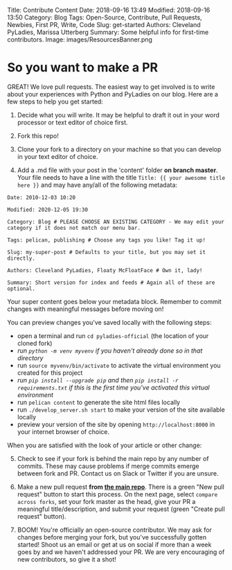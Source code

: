 Title: Contribute Content
Date: 2018-09-16 13:49
Modified: 2018-09-16 13:50
Category: Blog
Tags: Open-Source, Contribute, Pull Requests, Newbies, First PR, Write, Code
Slug: get-started
Authors: Cleveland PyLadies, Marissa Utterberg
Summary: Some helpful info for first-time contributors.
Image: images/ResourcesBanner.png


# So you want to make a PR

GREAT! We love pull requests.
The easiest way to get involved is to write about your experiences with Python and PyLadies on our blog.
Here are a few steps to help you get started:

1. Decide what you will write. It may be helpful to draft it out in your word processor or text editor of choice first.

2. Fork this repo!

3. Clone your fork to a directory on your machine so that you can develop in your text editor of choice.

4. Add a .md file with your post in the 'content' folder **on branch master**. Your file needs to have a line with the title
`Title: {{ your awesome title here }}`
and may have any/all of the following metadata:

`Date: 2010-12-03 10:20`

`Modified: 2020-12-05 19:30`

`Category: Blog # PLEASE CHOOSE AN EXISTING CATEGORY - We may edit your category if it does not match our menu bar.`

`Tags: pelican, publishing # Choose any tags you like! Tag it up!`

`Slug: my-super-post # Defaults to your title, but you may set it directly.`

`Authors: Cleveland PyLadies, Floaty McFloatFace # Own it, lady!`

`Summary: Short version for index and feeds # Again all of these are optional.`

Your super content goes below your metadata block. Remember to commit changes with meaningful messages before moving on!

You can preview changes you've saved locally with the following steps:
- open a terminal and run `cd pyladies-official` (the location of your cloned fork)
- *run `python -m venv myvenv` if you haven't already done so in that directory*
- run `source myvenv/bin/activate` to activate the virtual environment you created for this project
- *run `pip install --upgrade pip` and then `pip install -r requirements.txt` if this is the first time you've activated this virtual environment*
- run `pelican content` to generate the site html files locally
- run `./develop_server.sh start` to make your version of the site available locally
- preview your version of the site by opening `http://localhost:8000` in your internet browser of choice.

When you are satisfied with the look of your article or other change:

5. Check to see if your fork is behind the main repo by any number of commits. These may cause problems if merge commits emerge between fork and PR. Contact us on Slack or Twitter if you are unsure.

6. Make a new pull request **from [the main repo](https://github.com/CLEPyLadies/pyladies-official)**. There is a green "New pull request" button to start this process. On the next page, select `compare across forks`, set your fork master as the head, give your PR a meaningful title/description, and submit your request (green "Create pull request" button).

7. BOOM! You're officially an open-source contributor. We may ask for changes before merging your fork, but you've successfully gotten started!
Shoot us an email or get at us on social if more than a week goes by and we haven't addressed your PR. We are very encouraging of new contributors, so give it a shot!
